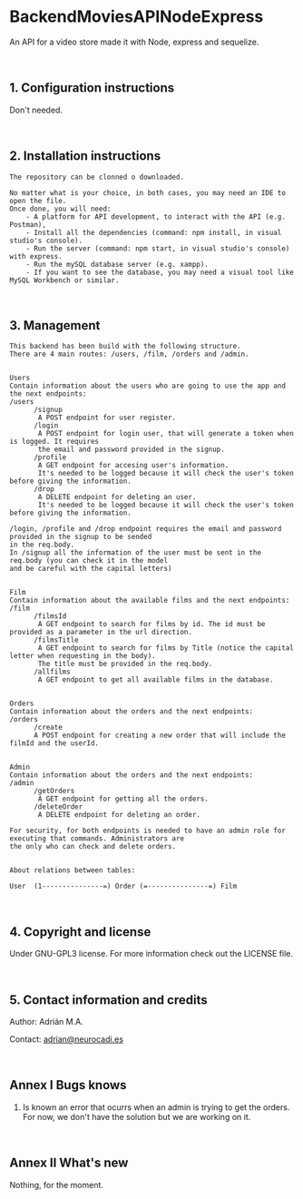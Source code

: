 # BackendMoviesAPINodeExpress

An API for a video store made it with Node, express and sequelize.

<br>

## 1. Configuration instructions

Don't needed.

<br>

## 2. Installation instructions

    The repository can be clonned o downloaded.

    No matter what is your choice, in both cases, you may need an IDE to open the file.
    Once done, you will need:
        - A platform for API development, to interact with the API (e.g. Postman),
        - Install all the dependencies (command: npm install, in visual studio's console).
        - Run the server (command: npm start, in visual studio's console) with express.
        - Run the mySQL database server (e.g. xampp).
        - If you want to see the database, you may need a visual tool like MySQL Workbench or similar.

<br>

## 3. Management 
      
    This backend has been build with the following structure. 
    There are 4 main routes: /users, /film, /orders and /admin.
    
    
    Users
    Contain information about the users who are going to use the app and the next endpoints:
    /users
          /signup
           A POST endpoint for user register.
          /login
           A POST endpoint for login user, that will generate a token when is logged. It requires
           the email and password provided in the signup.
          /profile
           A GET endpoint for accesing user's information. 
           It's needed to be logged because it will check the user's token before giving the information.
          /drop
           A DELETE endpoint for deleting an user.
           It's needed to be logged because it will check the user's token before giving the information.
    
    /login, /profile and /drop endpoint requires the email and password provided in the signup to be sended
    in the req.body. 
    In /signup all the information of the user must be sent in the req.body (you can check it in the model
    and be careful with the capital letters)


    Film
    Contain information about the available films and the next endpoints:
    /film
          /filmsId
           A GET endpoint to search for films by id. The id must be provided as a parameter in the url direction.
          /filmsTitle
           A GET endpoint to search for films by Title (notice the capital letter when requesting in the body).
           The title must be provided in the req.body.
          /allfilms
           A GET endpoint to get all available films in the database.
    

    Orders
    Contain information about the orders and the next endpoints:
    /orders
          /create
          A POST endpoint for creating a new order that will include the filmId and the userId.


    Admin
    Contain information about the orders and the next endpoints:
    /admin
          /getOrders
           A GET endpoint for getting all the orders.
          /deleteOrder
           A DELETE endpoint for deleting an order.

    For security, for both endpoints is needed to have an admin role for executing that commands. Administrators are 
    the only who can check and delete orders.


    About relations between tables:

    User  (1---------------=) Order (=---------------=) Film

<br>        

## 4. Copyright and license

Under GNU-GPL3 license. For more information check out the 
LICENSE file.

<br>

## 5. Contact information and credits

Author: Adrián M.A.

Contact: adrian@neurocadi.es
  
<br>

## Annex I  Bugs knows

1. Is known an error that ocurrs when an admin is trying to get the orders. 
For now, we don't have the solution but we are working on it.
  
<br>

## Annex II What's new 

   Nothing, for the moment.
